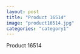 ```yaml
---
layout: post
title: "Product 16514"
image: "product16514.jpg"
categories: "category1"
---
```

Product 16514
